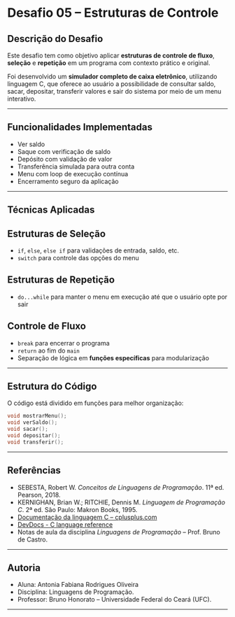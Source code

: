 # Desafio 05 – Estruturas de Controle

## Descrição do Desafio

Este desafio tem como objetivo aplicar **estruturas de controle de fluxo**, **seleção** e **repetição** em um programa com contexto prático e original.

Foi desenvolvido um **simulador completo de caixa eletrônico**, utilizando linguagem C, que oferece ao usuário a possibilidade de consultar saldo, sacar, depositar, transferir valores e sair do sistema por meio de um menu interativo.

---

## Funcionalidades Implementadas

- Ver saldo
- Saque com verificação de saldo
- Depósito com validação de valor
- Transferência simulada para outra conta
- Menu com loop de execução contínua
- Encerramento seguro da aplicação

---

## Técnicas Aplicadas

## Estruturas de Seleção
- `if`, `else`, `else if` para validações de entrada, saldo, etc.
- `switch` para controle das opções do menu

## Estruturas de Repetição
- `do...while` para manter o menu em execução até que o usuário opte por sair

## Controle de Fluxo
- `break` para encerrar o programa
- `return` ao fim do `main`
- Separação de lógica em **funções específicas** para modularização

---

## Estrutura do Código

O código está dividido em funções para melhor organização:

```c
void mostrarMenu();
void verSaldo();
void sacar();
void depositar();
void transferir();

```

---

## Referências

- SEBESTA, Robert W. *Conceitos de Linguagens de Programação*. 11ª ed. Pearson, 2018.
- KERNIGHAN, Brian W.; RITCHIE, Dennis M. *Linguagem de Programação C*. 2ª ed. São Paulo: Makron Books, 1995.
- [Documentação da linguagem C – cplusplus.com](https://cplusplus.com/)
- [DevDocs - C language reference](https://devdocs.io/c/)
- Notas de aula da disciplina *Linguagens de Programação* – Prof. Bruno de Castro.
---

## Autoria

- Aluna: Antonia Fabiana Rodrigues Oliveira
- Disciplina: Linguagens de Programação.
- Professor: Bruno Honorato – Universidade Federal do Ceará (UFC).

---
